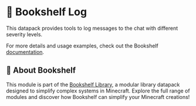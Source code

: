 # 📄 Bookshelf Log

This datapack provides tools to log messages to the chat with different severity levels.

For more details and usage examples, check out the Bookshelf [documentation](https://docs.mcbookshelf.dev/en/latest/modules/log.html).


## 📖 About Bookshelf

This module is part of the [Bookshelf Library](https://docs.mcbookshelf.dev/en/latest/index.html), a modular library datapack designed to simplify complex systems in Minecraft. Explore the full range of modules and discover how Bookshelf can simplify your Minecraft creations!
